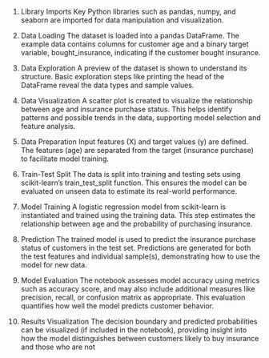 1. Library Imports
Key Python libraries such as pandas, numpy, and seaborn are imported for data manipulation and visualization.​

2. Data Loading
The dataset is loaded into a pandas DataFrame. The example data contains columns for customer age and a binary target variable, bought_insurance, indicating if the customer bought insurance.​

3. Data Exploration
A preview of the dataset is shown to understand its structure. Basic exploration steps like printing the head of the DataFrame reveal the data types and sample values.​

4. Data Visualization
A scatter plot is created to visualize the relationship between age and insurance purchase status. This helps identify patterns and possible trends in the data, supporting model selection and feature analysis.​

5. Data Preparation
Input features (X) and target values (y) are defined. The features (age) are separated from the target (insurance purchase) to facilitate model training.​

6. Train-Test Split
The data is split into training and testing sets using scikit-learn’s train_test_split function. This ensures the model can be evaluated on unseen data to estimate its real-world performance.​

7. Model Training
A logistic regression model from scikit-learn is instantiated and trained using the training data. This step estimates the relationship between age and the probability of purchasing insurance.​

8. Prediction
The trained model is used to predict the insurance purchase status of customers in the test set. Predictions are generated for both the test features and individual sample(s), demonstrating how to use the model for new data.​

9. Model Evaluation
The notebook assesses model accuracy using metrics such as accuracy score, and may also include additional measures like precision, recall, or confusion matrix as appropriate. This evaluation quantifies how well the model predicts customer behavior.​

10. Results Visualization
The decision boundary and predicted probabilities can be visualized (if included in the notebook), providing insight into how the model distinguishes between customers likely to buy insurance and those who are not
